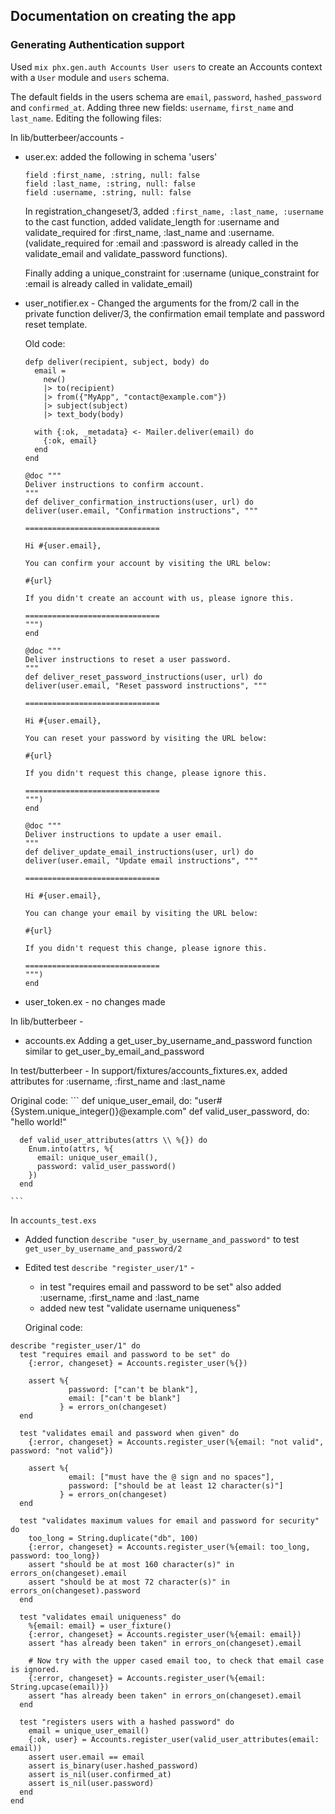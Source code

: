 ## Documentation on creating the app

### Generating Authentication support

Used `mix phx.gen.auth Accounts User users` to create an Accounts context with a `User` module and `users` schema.

The default fields in the users schema are `email`, `password`, `hashed_password` and `confirmed_at`. Adding three new fields: `username`, `first_name` and `last_name`. Editing the following files:

In lib/butterbeer/accounts - 
 - user.ex: added the following in schema 'users'
    ```
    field :first_name, :string, null: false
    field :last_name, :string, null: false
    field :username, :string, null: false
    ```

    In registration_changeset/3, added `:first_name, :last_name, :username` to the cast function, added validate_length for :username and validate_required for :first_name, :last_name and :username. (validate_required for :email and :password is already called in the validate_email and validate_password functions).

    Finally adding a unique_constraint for :username (unique_constraint for :email is already called in validate_email)
    
 - user_notifier.ex - 
    Changed the arguments for the from/2 call in the private function deliver/3, the confirmation email template and password reset template.
    
    Old code:
    ```
    defp deliver(recipient, subject, body) do
      email =
        new()
        |> to(recipient)
        |> from({"MyApp", "contact@example.com"})
        |> subject(subject)
        |> text_body(body)

      with {:ok, _metadata} <- Mailer.deliver(email) do
        {:ok, email}
      end
    end

    @doc """
    Deliver instructions to confirm account.
    """
    def deliver_confirmation_instructions(user, url) do
    deliver(user.email, "Confirmation instructions", """

    ==============================

    Hi #{user.email},

    You can confirm your account by visiting the URL below:

    #{url}

    If you didn't create an account with us, please ignore this.

    ==============================
    """)
    end

    @doc """
    Deliver instructions to reset a user password.
    """
    def deliver_reset_password_instructions(user, url) do
    deliver(user.email, "Reset password instructions", """

    ==============================

    Hi #{user.email},

    You can reset your password by visiting the URL below:

    #{url}

    If you didn't request this change, please ignore this.

    ==============================
    """)
    end

    @doc """
    Deliver instructions to update a user email.
    """
    def deliver_update_email_instructions(user, url) do
    deliver(user.email, "Update email instructions", """

    ==============================

    Hi #{user.email},

    You can change your email by visiting the URL below:

    #{url}

    If you didn't request this change, please ignore this.

    ==============================
    """)
    end
    ```

 - user_token.ex - no changes made

In lib/butterbeer - 
 - accounts.ex
    Adding a get_user_by_username_and_password function similar to get_user_by_email_and_password

In test/butterbeer - 
  In support/fixtures/accounts_fixtures.ex, added attributes for :username, :first_name and :last_name

  Original code:
    ```
      def unique_user_email, do: "user#{System.unique_integer()}@example.com"
      def valid_user_password, do: "hello world!"

      def valid_user_attributes(attrs \\ %{}) do
        Enum.into(attrs, %{
          email: unique_user_email(),
          password: valid_user_password()
        })
      end

    ```

  In `accounts_test.exs`

  - Added function `describe "user_by_username_and_password"` to test `get_user_by_username_and_password/2`

  - Edited test  `describe "register_user/1"` - 
      - in test "requires email and password to be set" also added :username, :first_name and :last_name
      - added new test "validate username uniqueness"

    Original code:
  ```
  describe "register_user/1" do
    test "requires email and password to be set" do
      {:error, changeset} = Accounts.register_user(%{})

      assert %{
               password: ["can't be blank"],
               email: ["can't be blank"]
             } = errors_on(changeset)
    end

    test "validates email and password when given" do
      {:error, changeset} = Accounts.register_user(%{email: "not valid", password: "not valid"})

      assert %{
               email: ["must have the @ sign and no spaces"],
               password: ["should be at least 12 character(s)"]
             } = errors_on(changeset)
    end

    test "validates maximum values for email and password for security" do
      too_long = String.duplicate("db", 100)
      {:error, changeset} = Accounts.register_user(%{email: too_long, password: too_long})
      assert "should be at most 160 character(s)" in errors_on(changeset).email
      assert "should be at most 72 character(s)" in errors_on(changeset).password
    end

    test "validates email uniqueness" do
      %{email: email} = user_fixture()
      {:error, changeset} = Accounts.register_user(%{email: email})
      assert "has already been taken" in errors_on(changeset).email

      # Now try with the upper cased email too, to check that email case is ignored.
      {:error, changeset} = Accounts.register_user(%{email: String.upcase(email)})
      assert "has already been taken" in errors_on(changeset).email
    end

    test "registers users with a hashed password" do
      email = unique_user_email()
      {:ok, user} = Accounts.register_user(valid_user_attributes(email: email))
      assert user.email == email
      assert is_binary(user.hashed_password)
      assert is_nil(user.confirmed_at)
      assert is_nil(user.password)
    end
  end
  ```

  